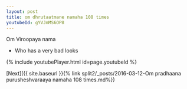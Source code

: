 ```yaml
---
layout: post
title: om dhrutaatmane namaha 108 times
youtubeId: gYVJmMS6OP8
---
```

 
 
Om Viroopaya nama 
 
 -  Who has a very bad looks 
 
  
 
  
 
 
 
 
 
 


{% include youtubePlayer.html id=page.youtubeId %}
 
[Next]({{ site.baseurl }}{% link  split2/_posts/2016-03-12-Om pradhaana purusheshvaraaya namaha 108 times.md%})
 
